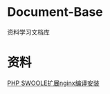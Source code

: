 # Document-Base
资料学习文档库

# 资料
<a href="http://zixuephp.net/article-430.html">PHP SWOOLE扩展nginx编译安装</a>
